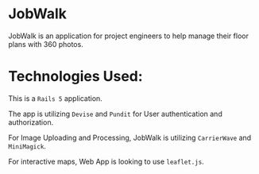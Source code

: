 # JobWalk

JobWalk is an application for project engineers to help manage their floor plans with 360 photos.

# Technologies Used:

This is a `Rails 5` application.

The app is utilizing `Devise` and `Pundit` for User authentication and authorization.

For Image Uploading and Processing, JobWalk is utilizing `CarrierWave` and `MiniMagick`.

For interactive maps, Web App is looking to use `leaflet.js`.
